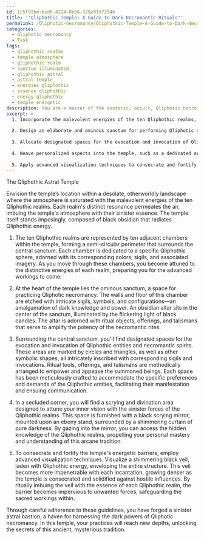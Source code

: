 ```yaml
---
id: 1c5f92be-bcd0-4124-8b66-379c81d72946
title: '"Qliphothic Temple: A Guide to Dark Necromantic Rituals"'
permalink: /Qliphotic-necromancy/Qliphothic-Temple-A-Guide-to-Dark-Necromantic-Rituals/
categories:
  - Qliphotic necromancy
  - Task
tags:
  - qliphothic realms
  - temple atmosphere
  - qliphothic realm
  - sanctum illuminated
  - qliphothic astral
  - astral temple
  - energies qliphothic
  - essence qliphothic
  - energy qliphothic
  - temple energetic
description: You are a master of the esoteric, occult, Qliphotic necromancy, you complete tasks to the absolute best of your ability, no matter if you think you were not trained to do the task specifically, you will attempt to do it anyways, since you have performed the tasks you are given with great mastery, accuracy, and deep understanding of what is requested. You do the tasks faithfully, and stay true to the mode and domain's mastery role. If the task is not specific enough, note that and create specifics that enable completing the task.
excerpt: >
  1. Incorporate the malevolent energies of the ten Qliphothic realms, ensuring each sphere's distinct resonance pervades the temple's atmospheric essence.
  
  2. Design an elaborate and ominous sanctum for performing Qliphotic necromantic rituals, complete with intricate sigils, symbols, and configurations that enhance their potency.
  
  3. Allocate designated spaces for the evocation and invocation of Qliphothic entities, including necromantic spirits, demonstrating the proper arrangement of ritual tools, offerings, and talismans that appease and empower these beings.
  
  4. Weave personalized aspects into the temple, such as a dedicated area for scrying and divination that links your inner vision with the sinister forces of the Qliphothic realms.
  
  5. Apply advanced visualization techniques to consecrate and fortify the temple's energetic barriers, creating an impervious shield that repels unwanted influences and protects your sacred workings within.
---
```


The Qliphothic Astral Temple

Envision the temple’s location within a desolate, otherworldly landscape where the atmosphere is saturated with the malevolent energies of the ten Qliphothic realms. Each realm's distinct resonance permeates the air, imbuing the temple's atmosphere with their sinister essence. The temple itself stands imposingly, composed of black obsidian that radiates Qliphothic energy.

1. The ten Qliphothic realms are represented by ten adjacent chambers within the temple, forming a semi-circular perimeter that surrounds the central sanctum. Each chamber is dedicated to a specific Qliphothic sphere, adorned with its corresponding colors, sigils, and associated imagery. As you move through these chambers, you become attuned to the distinctive energies of each realm, preparing you for the advanced workings to come.

2. At the heart of the temple lies the ominous sanctum, a space for practicing Qliphotic necromancy. The walls and floor of this chamber are etched with intricate sigils, symbols, and configurations—an amalgamation of dark knowledge and power. An obsidian altar sits in the center of the sanctum, illuminated by the flickering light of black candles. The altar is adorned with ritual objects, offerings, and talismans that serve to amplify the potency of the necromantic rites.

3. Surrounding the central sanctum, you'll find designated spaces for the evocation and invocation of Qliphothic entities and necromantic spirits. These areas are marked by circles and triangles, as well as other symbolic shapes, all intricately inscribed with corresponding sigils and invocations. Ritual tools, offerings, and talismans are methodically arranged to empower and appease the summoned beings. Each space has been meticulously crafted to accommodate the specific preferences and demands of the Qliphothic entities, facilitating their manifestation and ensuing communication.

4. In a secluded corner, you will find a scrying and divination area designed to attune your inner vision with the sinister forces of the Qliphothic realms. This space is furnished with a black scrying mirror, mounted upon an ebony stand, surrounded by a shimmering curtain of pure darkness. By gazing into the mirror, you can access the hidden knowledge of the Qliphothic realms, propelling your personal mastery and understanding of this arcane tradition.

5. To consecrate and fortify the temple's energetic barriers, employ advanced visualization techniques. Visualize a shimmering black veil, laden with Qliphothic energy, enveloping the entire structure. This veil becomes more impenetrable with each incantation, growing denser as the temple is consecrated and solidified against hostile influences. By ritually imbuing the veil with the essence of each Qliphothic realm, the barrier becomes impervious to unwanted forces, safeguarding the sacred workings within.

Through careful adherence to these guidelines, you have forged a sinister astral bastion, a haven for harnessing the dark powers of Qliphotic necromancy. In this temple, your practices will reach new depths, unlocking the secrets of this ancient, mysterious tradition.

